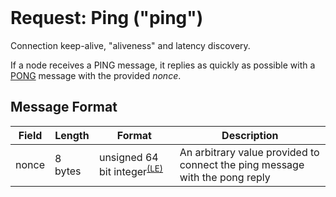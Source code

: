 <div class="cwikmeta" style="visibility:hidden;">
{
"title":"PING",
"related":["/protocol/network/messages/pong.md"]
} </div>

# Request: Ping ("ping")

Connection keep-alive, "aliveness" and latency discovery.

If a node receives a PING message, it replies as quickly as possible with a [PONG](/protocol/network/messages/pong.md) message with the provided *nonce*.


## Message Format

| Field | Length | Format | Description |
|--|--|--|--|
|  nonce  | 8 bytes | unsigned 64 bit integer<sup>[(LE)](/protocol/misc/endian/little.md)</sup> | An arbitrary value provided to connect the ping message with the pong reply
